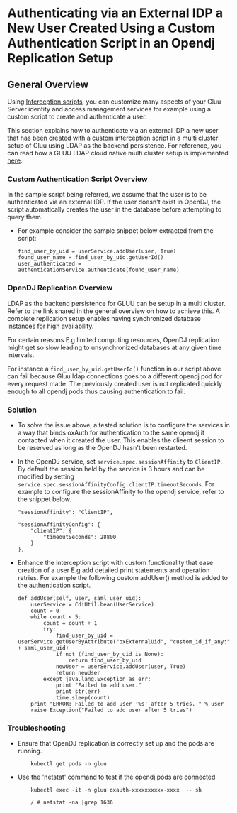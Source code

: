 # Authenticating via an External IDP a New User Created Using a Custom Authentication Script in an Opendj Replication Setup

## General Overview

Using [Interception scripts](https://gluu.org/docs/gluu-server/4.3/authn-guide/customauthn/), you can customize many aspects of your Gluu Server identity and access management services for example using a custom script to create and authenticate a user.

This section explains how to authenticate via an external IDP a new user that has been created with a custom interception script in a multi cluster setup of Gluu using LDAP as the backend persistence. For reference, you can read how a GLUU LDAP cloud native multi cluster setup is implemented [here](https://gluu.org/docs/gluu-server/4.3/tutorials/cn-ldap-multi-cluster/#test-replication). 

### Custom Authentication Script Overview

In the sample script being referred, we assume that the user is to be authenticated via an external IDP. If the user doesn't exist in OpenDJ, the script automatically creates the user in the database before attempting to query them.

- For example consider the sample snippet below extracted from the script:
 
    ```
    find_user_by_uid = userService.addUser(user, True)
    found_user_name = find_user_by_uid.getUserId()
    user_authenticated = authenticationService.authenticate(found_user_name)
    ```

### OpenDJ Replication Overview

LDAP as the backend persistence for GLUU can be setup in a multi cluster. Refer to the link shared in the general overview on how to achieve this. A complete replication setup 
enables having synchronized database instances for high availability.

For certain reasons E.g limited computing resources, OpenDJ replication might get so slow leading to unsynchronized databases at any given time intervals.

For instance a `find_user_by_uid.getUserId()` function in our script above can fail because Gluu ldap connections goes to a different opendj pod for every request made. The previously created user is not replicated quickly enough to all opendj pods thus causing authentication to fail.

### Solution

- To solve the issue above, a tested solution is to configure the services in a way that binds oxAuth for authentication to the same opendj it contacted when it created the user. This enables the clieent session to be reserved as long as the OpenDJ hasn't been restarted.

- In the OpenDJ service, set `service.spec.sessionAffinity` to `ClientIP`. By default the session held by the service is 3 hours and can be modified by setting `service.spec.sessionAffinityConfig.clientIP.timeoutSeconds`. For example to configure the sessionAffinity to the opendj service, refer to the snippet below.

    ```
    "sessionAffinity": "ClientIP",

    "sessionAffinityConfig": {
        "clientIP": {
            "timeoutSeconds": 28800
        }
    },
    ```

- Enhance the interception script with custom functionality that ease creation of a user E.g add detailed print statements and operation retries. For example the following custom addUser() method is added to the authentication script.

    ```
    def addUser(self, user, saml_user_uid):
        userService = CdiUtil.bean(UserService)
        count = 0
        while count < 5:
            count = count + 1
            try:
                find_user_by_uid = userService.getUserByAttribute("oxExternalUid", "custom_id_if_any:" + saml_user_uid)
                if not (find_user_by_uid is None):
                    return find_user_by_uid
                newUser = userService.addUser(user, True)
                return newUser
            except java.lang.Exception as err:
                print "Failed to add user."
                print str(err)
                time.sleep(count)
        print "ERROR: Failed to add user '%s' after 5 tries. " % user
        raise Exception("Failed to add user after 5 tries")
    ```

### Troubleshooting

- Ensure that OpenDJ replication is correctly set up and the pods are running.

    ```
        kubectl get pods -n gluu
    ```

- Use the 'netstat' command to test if the opendj pods are connected

    ```
        kubectl exec -it -n gluu oxauth-xxxxxxxxxx-xxxx  -- sh 

        / # netstat -na |grep 1636
    ```